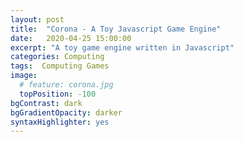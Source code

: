 ```yaml
---
layout: post
title:  "Corona - A Toy Javascript Game Engine"
date:   2020-04-25 15:00:00
excerpt: "A toy game engine written in Javascript"
categories: Computing
tags:  Computing Games
image:
  # feature: corona.jpg
  topPosition: -100
bgContrast: dark
bgGradientOpacity: darker
syntaxHighlighter: yes
---
```

